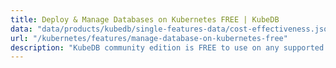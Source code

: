 ```yaml
---
title: Deploy & Manage Databases on Kubernetes FREE | KubeDB
data: "data/products/kubedb/single-features-data/cost-effectiveness.json"
url: "/kubernetes/features/manage-database-on-kubernetes-free"
description: "KubeDB community edition is FREE to use on any supported Kubernetes engines. You can deploy and manage your database on Kubernetes FREE."
---
```

